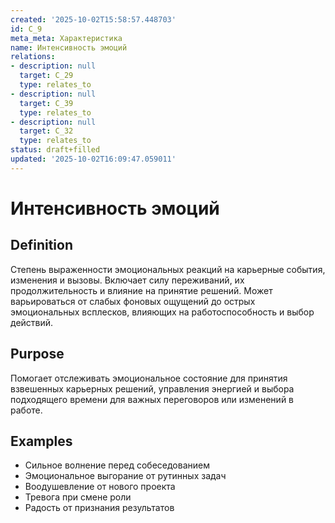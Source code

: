 ```yaml
---
created: '2025-10-02T15:58:57.448703'
id: C_9
meta_meta: Характеристика
name: Интенсивность эмоций
relations:
- description: null
  target: C_29
  type: relates_to
- description: null
  target: C_39
  type: relates_to
- description: null
  target: C_32
  type: relates_to
status: draft+filled
updated: '2025-10-02T16:09:47.059011'
---
```


# Интенсивность эмоций

## Definition
Степень выраженности эмоциональных реакций на карьерные события, изменения и вызовы. Включает силу переживаний, их продолжительность и влияние на принятие решений. Может варьироваться от слабых фоновых ощущений до острых эмоциональных всплесков, влияющих на работоспособность и выбор действий.

## Purpose
Помогает отслеживать эмоциональное состояние для принятия взвешенных карьерных решений, управления энергией и выбора подходящего времени для важных переговоров или изменений в работе.

## Examples

- Сильное волнение перед собеседованием
- Эмоциональное выгорание от рутинных задач
- Воодушевление от нового проекта
- Тревога при смене роли
- Радость от признания результатов